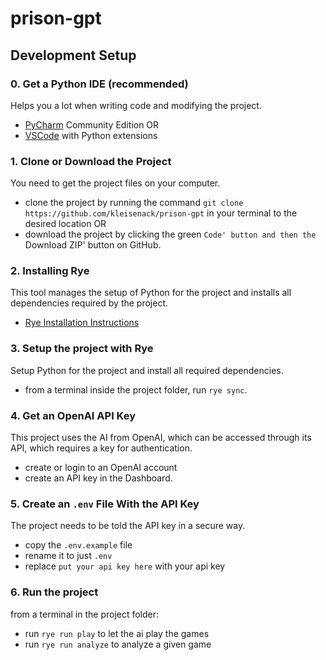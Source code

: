 # prison-gpt

## Development Setup

### 0. Get a Python IDE (recommended)

Helps you a lot when writing code and modifying the project.

- [PyCharm](https://www.jetbrains.com/pycharm/download) Community Edition OR
- [VSCode](https://code.visualstudio.com/download) with Python extensions

### 1. Clone or Download the Project

You need to get the project files on your computer.

- clone the project by running the command `git clone https://github.com/kleisenack/prison-gpt` in your terminal to the desired location OR
- download the project by clicking the green `Code' button and then the `Download ZIP' button on GitHub.

### 2. Installing Rye

This tool manages the setup of Python for the project and installs all dependencies required by the project.

- [Rye Installation Instructions](https://rye-up.com/guide/installation/)

### 3. Setup the project with Rye

Setup Python for the project and install all required dependencies.

- from a terminal inside the project folder, run `rye sync`.

### 4. Get an OpenAI API Key

This project uses the AI from OpenAI, which can be accessed through its API, which requires a key for authentication.

- create or login to an OpenAI account
- create an API key in the Dashboard.

### 5. Create an `.env` File With the API Key

The project needs to be told the API key in a secure way.

- copy the `.env.example` file
- rename it to just `.env`
- replace `put your api key here` with your api key

### 6. Run the project

from a terminal in the project folder:

- run `rye run play` to let the ai play the games
- run `rye run analyze` to analyze a given game
